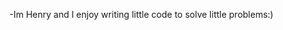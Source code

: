 -Im Henry and I enjoy writing little code to solve little problems:)

<!---
henryburns1x/henryburns1x is a ✨ special ✨ repository because its `README.md` (this file) appears on your GitHub profile.
You can click the Preview link to take a look at your changes.
--->
